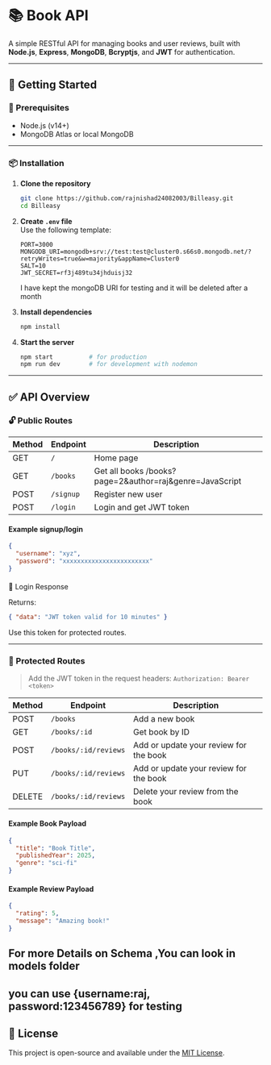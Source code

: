 # 📚 Book API

A simple RESTful API for managing books and user reviews, built with **Node.js**, **Express**, **MongoDB**, **Bcryptjs**, and **JWT** for authentication.

---

## 🚀 Getting Started

### 🔧 Prerequisites

- Node.js (v14+)
- MongoDB Atlas or local MongoDB

---

### 📦 Installation

1. **Clone the repository**

   ```bash
   git clone https://github.com/rajnishad24082003/Billeasy.git
   cd Billeasy
   ```

2. **Create `.env` file**  
   Use the following template:

   ```env
   PORT=3000
   MONGODB_URI=mongodb+srv://test:test@cluster0.s66s0.mongodb.net/?retryWrites=true&w=majority&appName=Cluster0
   SALT=10
   JWT_SECRET=rf3j489tu34jhduisj32
   ```

   I have kept the mongoDB URI for testing and it will be deleted after a month

3. **Install dependencies**

   ```bash
   npm install
   ```

4. **Start the server**
   ```bash
   npm start          # for production
   npm run dev        # for development with nodemon
   ```

---

## ✅ API Overview

### 🔓 Public Routes

| Method | Endpoint  | Description                                             |
| ------ | --------- | ------------------------------------------------------- |
| GET    | `/`       | Home page                                               |
| GET    | `/books`  | Get all books /books?page=2&author=raj&genre=JavaScript |
| POST   | `/signup` | Register new user                                       |
| POST   | `/login`  | Login and get JWT token                                 |

#### Example signup/login

```json
{
  "username": "xyz",
  "password": "xxxxxxxxxxxxxxxxxxxxxxxx"
}
```

####

🔐 Login Response

Returns:

```json
{ "data": "JWT token valid for 10 minutes" }
```

Use this token for protected routes.

---

### 🔐 Protected Routes

> Add the JWT token in the request headers: `Authorization: Bearer <token>`

| Method | Endpoint             | Description                            |
| ------ | -------------------- | -------------------------------------- |
| POST   | `/books`             | Add a new book                         |
| GET    | `/books/:id`         | Get book by ID                         |
| POST   | `/books/:id/reviews` | Add or update your review for the book |
| PUT    | `/books/:id/reviews` | Add or update your review for the book |
| DELETE | `/books/:id/reviews` | Delete your review from the book       |

#### Example Book Payload

```json
{
  "title": "Book Title",
  "publishedYear": 2025,
  "genre": "sci-fi"
}
```

#### Example Review Payload

```json
{
  "rating": 5,
  "message": "Amazing book!"
}
```

## For more Details on Schema ,You can look in models folder

## you can use {username:raj, password:123456789} for testing

## 📄 License

This project is open-source and available under the [MIT License](LICENSE).
